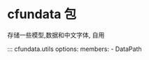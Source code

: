 # cfundata 包

存储一些模型,数据和中文字体, 自用

::: cfundata.utils
    options:
      members:
        - DataPath

